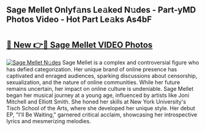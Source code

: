 ## Sage Mellet Onlyf𝚊ns Le𝚊ked N𝚞des - Part-yMD Photos Video - Hot Part Le𝚊ks As4bF

# <h2><a href="http://ab97350.deff.icu/?id=Sage+Mellet">🔗 New 👉🔴 Sage Mellet VIDEO Photos</a></h2>

[![Sage Mellet N𝚞des](https://i.imgur.com/rIISA9y.gif)](http://ab97350.deff.icu/?id=Sage+Mellet)
Sage Mellet is a complex and controversial figure who has defied categorization. Her unique brand of online presence has captivated and enraged audiences, sparking discussions about censorship, sexualization, and the nature of online communities. While her future remains uncertain, her impact on online culture is undeniable. Sage Mellet began her musical journey at a young age, influenced by artists like Joni Mitchell and Elliott Smith. She honed her skills at New York University's Tisch School of the Arts, where she developed her unique style. Her debut EP, "I'll Be Waiting," garnered critical acclaim, showcasing her introspective lyrics and mesmerizing melodies.
